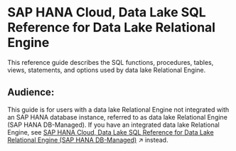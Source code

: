 <!-- loio7b5bd4e8cdcb4593aba6f2895572b0a9 -->

# SAP HANA Cloud, Data Lake SQL Reference for Data Lake Relational Engine

This reference guide describes the SQL functions, procedures, tables, views, statements, and options used by data lake Relational Engine.



<a name="loio7b5bd4e8cdcb4593aba6f2895572b0a9__section_p1y_5jw_b4b"/>

## Audience:

This guide is for users with a data lake Relational Engine not integrated with an SAP HANA database instance, referred to as data lake Relational Engine \(SAP HANA DB-Managed\). If you have an integrated data lake Relational Engine, see [SAP HANA Cloud, Data Lake SQL Reference for Data Lake Relational Engine (SAP HANA DB-Managed)](https://help.sap.com/viewer/a898e08b84f21015969fa437e89860c8/2023_4_QRC/en-US/74814c5dca454066804e5670fa2fe4f5.html "This document provides reference information for SQL syntax unique to the data lake Relational Engine layer of SAP HANA database.") :arrow_upper_right: instead.

